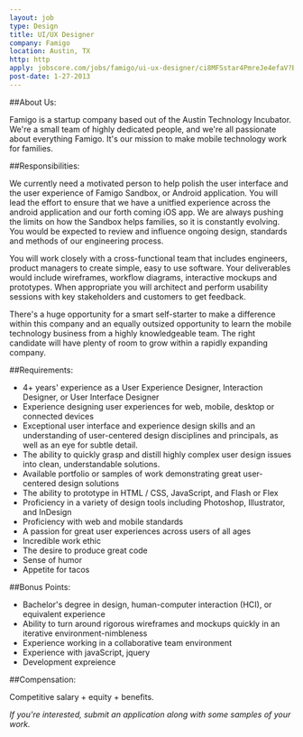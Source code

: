 ```yaml
---
layout: job
type: Design
title: UI/UX Designer
company: Famigo
location: Austin, TX
http: http
apply: jobscore.com/jobs/famigo/ui-ux-designer/ci8MFSstar4PmreJe4efaV?Board=WorkCreative.net
post-date: 1-27-2013 
---
```




##About Us:

Famigo is a startup company based out of the Austin Technology Incubator.  We're a small team of highly dedicated people, and we're all passionate about everything Famigo. It's our mission to make mobile technology work for families. 


##Responsibilities:

We currently need a motivated person to help polish the user interface and the user experience of Famigo Sandbox, or Android application. You will lead the effort to ensure that we have a unitfied experience across the android application and our forth coming iOS app.  We are always pushing the limits on how the Sandbox helps families, so it is constantly evolving. You would be expected to review and influence ongoing design, standards and methods of our engineering process. 

You will work closely with a cross-functional team that includes engineers, product managers to create simple, easy to use software. Your deliverables would include wireframes, workflow diagrams, interactive mockups and prototypes. When appropriate you will architect and perform usability sessions with key stakeholders and customers to get feedback.

There's a huge opportunity for a smart self-starter to make a difference within this company and an equally outsized opportunity to learn the mobile technology business from a highly knowledgeable team. The right candidate will have plenty of room to grow within a rapidly expanding company. 


##Requirements:

* 4+ years' experience as a User Experience Designer, Interaction Designer, or User Interface Designer
* Experience designing user experiences for web, mobile, desktop or connected devices
* Exceptional user interface and experience design skills and an understanding of user-centered design disciplines and principals, as well as an eye for subtle detail.
* The ability to quickly grasp and distill highly complex user design issues into clean, understandable solutions.
* Available portfolio or samples of work demonstrating great user-centered design solutions
* The ability to prototype in HTML / CSS, JavaScript, and Flash or Flex
* Proficiency in a variety of design tools including Photoshop, Illustrator, and InDesign
* Proficiency with web and mobile standards
* A passion for great user experiences across users of all ages
* Incredible work ethic
* The desire to produce great code
* Sense of humor
* Appetite for tacos


##Bonus Points:

* Bachelor's degree in design, human-computer interaction (HCI), or equivalent experience
* Ability to turn around rigorous wireframes and mockups quickly in an iterative environment-nimbleness
* Experience working in a collaborative team environment
* Experience with javaScript, jquery
* Development expreience


##Compensation:

Competitive salary + equity + benefits.


*If you're interested, submit an application along with some samples of your work.*